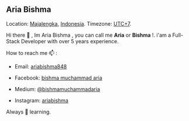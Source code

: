 ## Aria Bishma

Location: [Majalengka](https://www.majalengkakab.go.id), [Indonesia](https://indonesia.go.id/). Timezone: [UTC+7](https://www.timeanddate.com/worldclock/indonesia/jakarta).

Hi there 👋 , Im  Aria Bishma , you can call me **Aria** or **Bishma** !. 
i'am a Full-Stack Developer with over 5 years experience.

How to reach me 📫 :
* Email: [ariabishma848](mailto:ariabishma848@gmail.com)
* Facebook: [bishma muchammad aria](https://web.facebook.com/bishma.muchammadaria/)

* Medium: [@bishmamuchammadaria](https://medium.com/@bishmamuchammadaria)
* Instagram: [ariabishma](https://instagram.com/ariabishma)

Always 🌱 learning.
